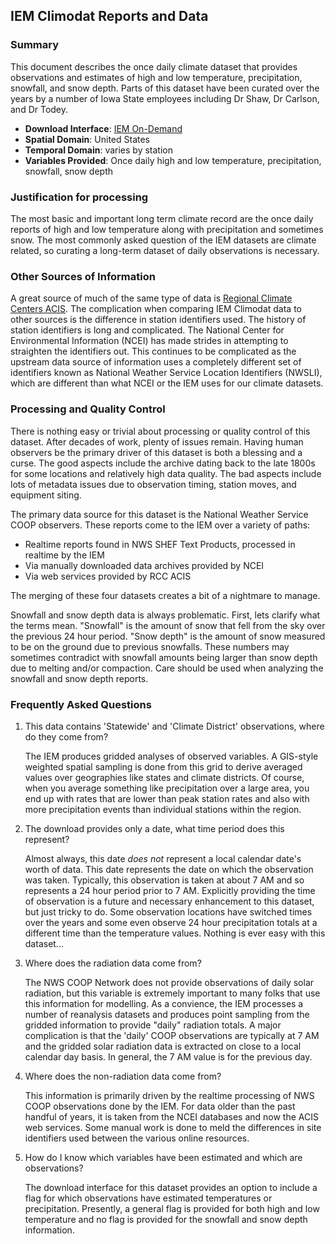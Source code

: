 ## <a name="climodat"></a> IEM Climodat Reports and Data

### Summary

This document describes the once daily climate dataset that provides observations and estimates of high and low temperature, precipitation, snowfall, and snow depth. Parts of this dataset have been curated over the years by a number of Iowa State employees including Dr Shaw, Dr Carlson, and Dr Todey.

- **Download Interface**: [IEM On-Demand](https://mesonet.agron.iastate.edu/request/coop/fe.phtml)
- **Spatial Domain**: United States
- **Temporal Domain**: varies by station
- **Variables Provided**: Once daily high and low temperature, precipitation, snowfall, snow depth

### Justification for processing

The most basic and important long term climate record are the once daily reports of high and low temperature along with precipitation and sometimes snow. The most commonly asked question of the IEM datasets are climate related, so curating a long-term dataset of daily observations is necessary.

### Other Sources of Information

A great source of much of the same type of data is [Regional Climate Centers ACIS](http://www.rcc-acis.org/). The complication when comparing IEM Climodat data to other sources is the difference in station identifiers used. The history of station identifiers is long and complicated. The National Center for Environmental Information (NCEI) has made strides in attempting to straighten the identifiers out. This continues to be complicated as the upstream data source of information uses a completely different set of identifiers known as National Weather Service Location Identifiers (NWSLI), which are different than what NCEI or the IEM uses for our climate datasets.

### Processing and Quality Control

There is nothing easy or trivial about processing or quality control of this dataset. After decades of work, plenty of issues remain. Having human observers be the primary driver of this dataset is both a blessing and a curse. The good aspects include the archive dating back to the late 1800s for some locations and relatively high data quality. The bad aspects include lots of metadata issues due to observation timing, station moves, and equipment siting.

The primary data source for this dataset is the National Weather Service COOP observers. These reports come to the IEM over a variety of paths:

- Realtime reports found in NWS SHEF Text Products, processed in realtime by the IEM
- Via manually downloaded data archives provided by NCEI
- Via web services provided by RCC ACIS

The merging of these four datasets creates a bit of a nightmare to manage.

Snowfall and snow depth data is always problematic. First, lets clarify what the terms mean. "Snowfall" is the amount of snow that fell from the sky over the previous 24 hour period. "Snow depth" is the amount of snow measured to be on the ground due to previous snowfalls. These numbers may sometimes contradict with snowfall amounts being larger than snow depth due to melting and/or compaction. Care should be used when analyzing the snowfall and snow depth reports.

### <a name="faq"></a> Frequently Asked Questions

1. This data contains 'Statewide' and 'Climate District' observations, where do they come from?

   The IEM produces gridded analyses of observed variables. A GIS-style weighted spatial sampling is done from this grid to derive averaged values over geographies like states and climate districts. Of course, when you average something like precipitation over a large area, you end up with rates that are lower than peak station rates and also with more precipitation events than individual stations within the region.

1. The download provides only a date, what time period does this represent?

   Almost always, this date _does not_ represent a local calendar date's worth of data. This date represents the date on which the observation was taken. Typically, this observation is taken at about 7 AM and so represents a 24 hour period prior to 7 AM. Explicitly providing the time of observation is a future and necessary enhancement to this dataset, but just tricky to do. Some observation locations have switched times over the years and some even observe 24 hour precipitation totals at a different time than the temperature values. Nothing is ever easy with this dataset...

1. Where does the radiation data come from?

   The NWS COOP Network does not provide observations of daily solar radiation, but this variable is extremely important to many folks that use this information for modelling. As a convience, the IEM processes a number of reanalysis datasets and produces point sampling from the gridded information to provide "daily" radiation totals. A major complication is that the 'daily' COOP observations are typically at 7 AM and the gridded solar radiation data is extracted on close to a local calendar day basis. In general, the 7 AM value is for the previous day.

1. Where does the non-radiation data come from?

   This information is primarily driven by the realtime processing of NWS COOP observations done by the IEM. For data older than the past handful of years, it is taken from the NCEI databases and now the ACIS web services. Some manual work is done to meld the differences in site identifiers used between the various online resources.

1. How do I know which variables have been estimated and which are observations?

   The download interface for this dataset provides an option to include a flag for which observations have estimated temperatures or precipitation. Presently, a general flag is provided for both high and low temperature and no flag is provided for the snowfall and snow depth information.
